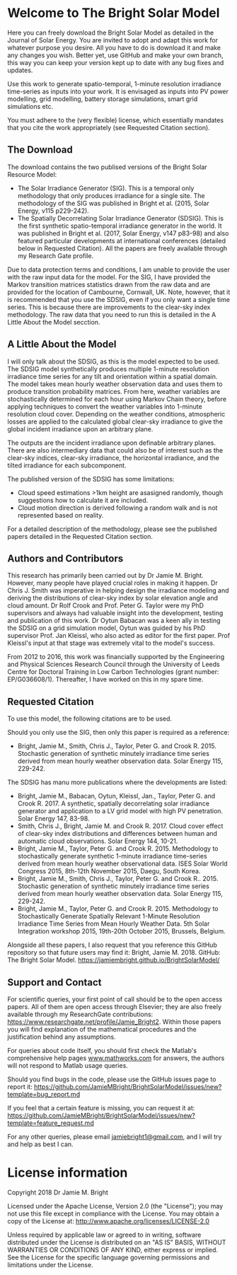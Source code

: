 # Welcome to The Bright Solar Model
Here you can freely download the Bright Solar Model as detailed in the Journal of Solar Energy.
You are invited to adopt and adapt this work for whatever purpose you desire. All you have to do is download it and make any changes you wish. Better yet, use GitHub and make your own branch, this way you can keep your version kept up to date with any bug fixes and updates.

Use this work to generate spatio-temporal, 1-minute resolution irradiance time-series as inputs into your work. It is envisaged as inputs into PV power modelling, grid modelling, battery storage simulations, smart grid simulations etc. 

You must adhere to the (very flexible) license, which essentially mandates that you cite the work appropriately (see Requested Citation section).

## The Download
The download contains the two publised versions of the Bright Solar Resource Model:
- The Solar Irradiance Generator (SIG). This is a temporal only methodology that only produces irradiance for a single site. The methodology of the SIG was published in Bright et al. (2015, Solar Energy, v115 p229-242).
- The Spatially Decorrelating Solar Irradiance Generator (SDSIG). This is the first synthetic spatio-temporal irradiance generator in the world. It was published in Bright et al. (2017, Solar Energy, v147  p83-98) and also featured particular developments at international conferences (detailed below in Requested Citation). All the papers are freely available through my Research Gate profile.

Due to data protection terms and conditions, I am unable to provide the user with the raw input data for the model. For the SIG, I have provided the Markov transition matrices statistics drawn from the raw data and are provided for the location of Cambourne, Cornwall, UK. Note, however, that it is recommended that you use the SDSIG, even if you only want a single time series. This is because there are improvements to the clear-sky index methodology. 
The raw data that you need to run this is detailed in the A Little About the Model secction.

## A Little About the Model
I will only talk about the SDSIG, as this is the model expected to be used. 
The SDSIG model synthetically produces multiple 1-minute resolution irradiance time series for any tilt and orientation within a spatial domain. The model takes mean hourly weather observation data and uses them to produce transition probability matrices. From here, weather variables are stochastically determined for each hour using Markov Chain theory, before applying techniques to convert the weather variables into 1-minute resolution cloud cover. Depending on the weather conditions, atmospheric losses are applied to the calculated global clear-sky irradiance to give the global incident irradiance upon an arbitrary plane. 

The outputs are the incident irradiance upon definable arbitrary planes. There are also intermediary data that could also be of interest such as the clear-sky indices, clear-sky irradiance, the horizontal irradiance, and the tilted irradiance for each subcomponent.

The published version of the SDSIG has some limitations: 
* Cloud speed estimations >1km height are asasigned randomly, though suggestions how to calculate it are included.  
* Cloud motion direction is derived following a random walk and is not represented based on reality.

For a detailed description of the methodology, please see the published papers detailed in the Requested Citation section.

## Authors and Contributors
This research has primarily been carried out by Dr Jamie M. Bright. However, many people have played crucial roles in making it happen.
Dr Chris J. Smith was imperative in helping design the irradiance modeling and deriving the distributions of clear-sky index by solar elevation angle and cloud amount. Dr Rolf Crook and Prof. Peter G. Taylor were my PhD supervisors and always had valuable insight into the development, testing and publication of this work. Dr Oytun Babacan was a keen ally in testing the SDSIG on a grid simulation model, Oytun was guided by his PhD supervisor Prof. Jan Kleissl, who also acted as editor for the first paper. Prof Kleissl's input at that stage was extremely vital to the model's success. 

From 2012 to 2016, this work was financially supported by the Engineering and Physical Sciences Research Council through the University of Leeds Centre for Doctoral Training in Low Carbon Technologies (grant number: EP/G036608/1).
Thereafter, I have worked on this in my spare time.

## Requested Citation
To use this model, the following citations are to be used. 

Should you only use the SIG, then only this paper is required as a reference:
 * Bright, Jamie M., Smith, Chris J., Taylor, Peter G. and Crook R. 2015. Stochastic generation of synthetic minutely irradiance time series derived from mean hourly weather observation data. Solar Energy 115, 229-242.

The SDSIG has manu more publications where the developments are listed:
*	Bright, Jamie M., Babacan, Oytun, Kleissl, Jan., Taylor, Peter G. and Crook R. 2017. A synthetic, spatially decorrelating solar irradiance generator and application to a LV grid model with high PV penetration. Solar Energy 147, 83-98.
*	Smith, Chris J., Bright, Jamie M. and Crook R. 2017. Cloud cover effect of clear-sky index distributions and differences between human and automatic cloud observations. Solar Energy 144, 10-21.
*	Bright, Jamie M., Taylor, Peter G. and Crook R. 2015. Methodology to stochastically generate synthetic 1-minute irradiance time-series derived from mean hourly weather observational data. ISES Solar World Congress 2015, 8th-12th November 2015, Daegu, South Korea.
*	Bright, Jamie M., Smith, Chris J., Taylor, Peter G. and Crook R.. 2015. Stochastic generation of synthetic minutely irradiance time series derived from mean hourly weather observation data. Solar Energy 115, 229-242.
*	Bright, Jamie M., Taylor, Peter G. and Crook R. 2015. Methodology to Stochastically Generate Spatially Relevant 1-Minute Resolution Irradiance Time Series from Mean Hourly Weather Data. 5th Solar Integration workshop 2015, 19th-20th October 2015, Brussels, Belgium.

Alongside all these papers, I also request that you reference this GitHub repository so that future users may find it:
Bright, Jamie M. 2018. GitHub: The Bright Solar Model. https://jamiembright.github.io/BrightSolarModel/

## Support and Contact
For scientific queries, your first point of call should be to the open access papers. All of them are open access through Elsevier; they are also freely available through my ResearchGate contributions: https://www.researchgate.net/profile/Jamie_Bright2. Within those papers you will find explanation of the mathematical procedures and the justification behind any assumptions. 

For queries about code itself, you should first check the Matlab's comprehensive help pages www.mathworks.com for answers, the authors will not respond to Matlab usage queries. 

Should you find bugs in the code, please use the GitHub issues page to report it: https://github.com/JamieMBright/BrightSolarModel/issues/new?template=bug_report.md

If you feel that a certain feature is missing, you can request it at: https://github.com/JamieMBright/BrightSolarModel/issues/new?template=feature_request.md

For any other queries, please email jamiebright1@gmail.com, and I will try and help as best I can.

# License information
Copyright 2018 Dr Jamie M. Bright

Licensed under the Apache License, Version 2.0 (the "License"); you may not use this file except in compliance with the License.
You may obtain a copy of the License at:  http://www.apache.org/licenses/LICENSE-2.0

Unless required by applicable law or agreed to in writing, software distributed under the License is distributed on an "AS IS" BASIS, WITHOUT WARRANTIES OR CONDITIONS OF ANY KIND, either express or implied. See the License for the specific language governing permissions and limitations under the License.


